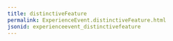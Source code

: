 ```yaml
---
title: distinctiveFeature
permalink: ExperienceEvent.distinctiveFeature.html
jsonid: experienceevent_distinctivefeature
---
```

